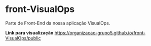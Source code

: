 # front-VisualOps
Parte de Front-End da nossa aplicação VisualOps.

**Link para visualização**
https://organizacao-grupo5.github.io/front-VisualOps/public
